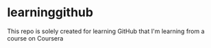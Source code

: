 # learninggithub
This repo is solely created for learning GitHub that I'm learning from a course on Coursera
